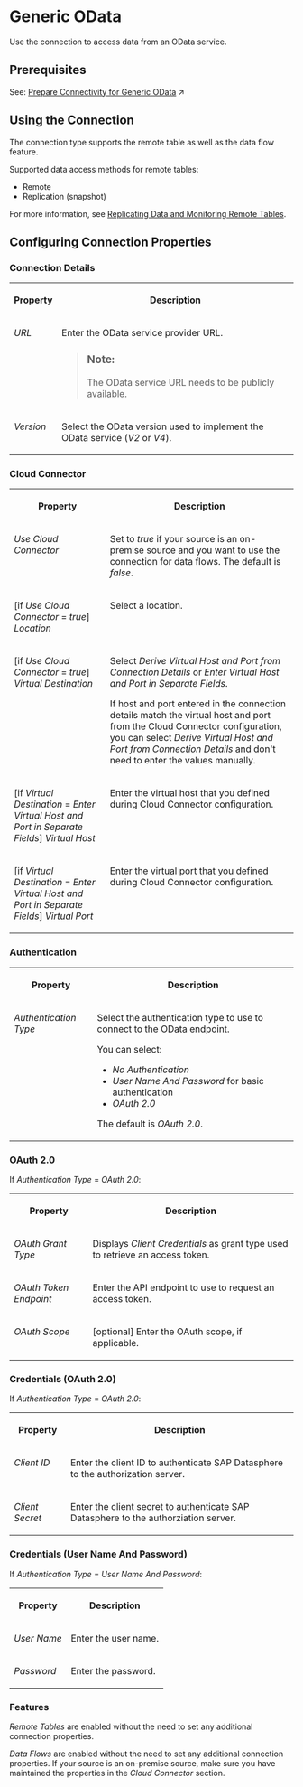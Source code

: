 <!-- loio5d36f1aae68a4e59989c424a66d948c9 -->

# Generic OData

Use the connection to access data from an OData service. 



<a name="loio5d36f1aae68a4e59989c424a66d948c9__section_j1b_byq_spb"/>

## Prerequisites

See: [Prepare Connectivity for Generic OData](https://help.sap.com/viewer/935116dd7c324355803d4b85809cec97/internal/en-US/d9c43a2dd2b340c48e4e665967c853e8.html "To be able to successfully validate and use a connection to an OData service for remote tables or data flows certain preparations have to be made.") :arrow_upper_right:



<a name="loio5d36f1aae68a4e59989c424a66d948c9__Odata_usage"/>

## Using the Connection

The connection type supports the remote table as well as the data flow feature.

Supported data access methods for remote tables:

-   Remote
-   Replication \(snapshot\)

For more information, see [Replicating Data and Monitoring Remote Tables](../Data-Integration-Monitor/replicating-data-and-monitoring-remote-tables-4dd95d7.md). 



<a name="loio5d36f1aae68a4e59989c424a66d948c9__section_nrb_hcc_x4b"/>

## Configuring Connection Properties



### Connection Details


<table>
<tr>
<th valign="top">

Property



</th>
<th valign="top">

Description



</th>
</tr>
<tr>
<td valign="top">

 *URL*  



</td>
<td valign="top">

 Enter the OData service provider URL. 

> ### Note:  
> The OData service URL needs to be publicly available.



</td>
</tr>
<tr>
<td valign="top">

 *Version*  



</td>
<td valign="top">

 Select the OData version used to implement the OData service \(*V2* or *V4*\). 



</td>
</tr>
</table>



### Cloud Connector


<table>
<tr>
<th valign="top">

Property



</th>
<th valign="top">

Description



</th>
</tr>
<tr>
<td valign="top">

 *Use Cloud Connector* 



</td>
<td valign="top">

 Set to *true* if your source is an on-premise source and you want to use the connection for data flows. The default is *false*. 



</td>
</tr>
<tr>
<td valign="top">

 \[if *Use Cloud Connector* = *true*\] *Location* 



</td>
<td valign="top">

 Select a location. 



</td>
</tr>
<tr>
<td valign="top">

 \[if *Use Cloud Connector* = *true*\] *Virtual Destination* 



</td>
<td valign="top">

 Select *Derive Virtual Host and Port from Connection Details* or *Enter Virtual Host and Port in Separate Fields*. 

If host and port entered in the connection details match the virtual host and port from the Cloud Connector configuration, you can select *Derive Virtual Host and Port from Connection Details* and don't need to enter the values manually.



</td>
</tr>
<tr>
<td valign="top">

 \[if *Virtual Destination* = *Enter Virtual Host and Port in Separate Fields*\] *Virtual Host* 



</td>
<td valign="top">

 Enter the virtual host that you defined during Cloud Connector configuration. 



</td>
</tr>
<tr>
<td valign="top">

 \[if *Virtual Destination* = *Enter Virtual Host and Port in Separate Fields*\] *Virtual Port* 



</td>
<td valign="top">

 Enter the virtual port that you defined during Cloud Connector configuration. 



</td>
</tr>
</table>



### Authentication


<table>
<tr>
<th valign="top">

Property



</th>
<th valign="top">

Description



</th>
</tr>
<tr>
<td valign="top">

*Authentication Type*



</td>
<td valign="top">

Select the authentication type to use to connect to the OData endpoint. 

You can select:

-   *No Authentication*
-   *User Name And Password* for basic authentication
-   *OAuth 2.0* 

The default is *OAuth 2.0*.



</td>
</tr>
</table>



### OAuth 2.0

If *Authentication Type* = *OAuth 2.0*:


<table>
<tr>
<th valign="top">

Property



</th>
<th valign="top">

Description



</th>
</tr>
<tr>
<td valign="top">

*OAuth Grant Type*



</td>
<td valign="top">

Displays *Client Credentials* as grant type used to retrieve an access token. 



</td>
</tr>
<tr>
<td valign="top">

*OAuth Token Endpoint*



</td>
<td valign="top">

Enter the API endpoint to use to request an access token.



</td>
</tr>
<tr>
<td valign="top">

*OAuth Scope*



</td>
<td valign="top">

\[optional\] Enter the OAuth scope, if applicable.



</td>
</tr>
</table>



### Credentials \(OAuth 2.0\)

If *Authentication Type* = *OAuth 2.0*:


<table>
<tr>
<th valign="top">

Property



</th>
<th valign="top">

Description



</th>
</tr>
<tr>
<td valign="top">

*Client ID*



</td>
<td valign="top">

Enter the client ID to authenticate SAP Datasphere to the authorization server. 



</td>
</tr>
<tr>
<td valign="top">

*Client Secret*



</td>
<td valign="top">

Enter the client secret to authenticate SAP Datasphere to the authorziation server.



</td>
</tr>
</table>



### Credentials \(User Name And Password\)

If *Authentication Type* = *User Name And Password*:


<table>
<tr>
<th valign="top">

Property



</th>
<th valign="top">

Description



</th>
</tr>
<tr>
<td valign="top">

 *User Name*  



</td>
<td valign="top">

 Enter the user name. 



</td>
</tr>
<tr>
<td valign="top">

 *Password*  



</td>
<td valign="top">

 Enter the password. 



</td>
</tr>
</table>



### Features

*Remote Tables* are enabled without the need to set any additional connection properties.

*Data Flows* are enabled without the need to set any additional connection properties. If your source is an on-premise source, make sure you have maintained the properties in the *Cloud Connector* section.

